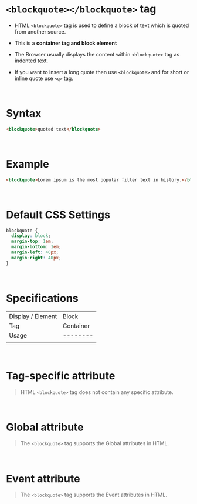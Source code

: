 # `<blockquote></blockquote>` tag

- HTML `<blockquote>` tag is used to define a block of text which is quoted from another source.

- This is a **container tag and block element**

- The Browser usually displays the content within `<blockquote>` tag as indented text.

- If you want to insert a long quote then use `<blockquote>` and for short or inline quote use `<q>` tag.

&nbsp;

# Syntax

```html
<blockquote>quoted text</blockquote>
```

&nbsp;

# Example

```html
<blockquote>Lorem ipsum is the most popular filler text in history.</blockquote>
```

&nbsp;

# Default CSS Settings

```css
blockquote {
  display: block;
  margin-top: 1em;
  margin-bottom: 1em;
  margin-left: 40px;
  margin-right: 40px;
}
```

&nbsp;

# Specifications

|                   |           |
| ----------------- | --------- |
| Display / Element | Block     |
| Tag               | Container |
| Usage             | --------  |
|                   |           |

&nbsp;

# Tag-specific attribute

> HTML `<blockquote>` tag does not contain any specific attribute.

&nbsp;

# Global attribute

> The `<blockquote>` tag supports the Global attributes in HTML.

&nbsp;

# Event attribute

> The `<blockquote>` tag supports the Event attributes in HTML.
